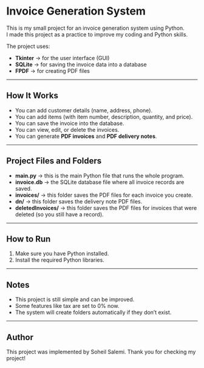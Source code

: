 # Invoice Generation System

This is my small project for an invoice generation system using Python.  
I made this project as a practice to improve my coding and Python skills.

The project uses:
- **Tkinter** → for the user interface (GUI)
- **SQLite** → for saving the invoice data into a database
- **FPDF** → for creating PDF files

---

## How It Works

 - You can add customer details (name, address, phone).  
 - You can add items (with item number, description, quantity, and price).  
 - You can save the invoice into the database.  
 - You can view, edit, or delete the invoices.  
 - You can generate **PDF invoices** and **PDF delivery notes**.

---

## Project Files and Folders

- **main.py** → this is the main Python file that runs the whole program.
- **invoice.db** → the SQLite database file where all invoice records are saved.
- **invoices/** → this folder saves the PDF files for each invoice you create.
- **dn/** → this folder saves the delivery note PDF files.
- **deletedInvoices/** → this folder saves the PDF files for invoices that were deleted (so you still have a record).

---

## How to Run

1. Make sure you have Python installed.
2. Install the required Python libraries.

---

## Notes

- This project is still simple and can be improved.
- Some features like tax are set to 0% now.
- The system will create folders automatically if they don’t exist.

---

## Author

This project was implemented by Soheil Salemi.
Thank you for checking my project!
